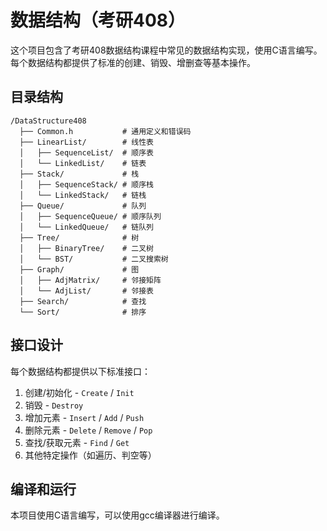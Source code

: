 # 数据结构（考研408）

这个项目包含了考研408数据结构课程中常见的数据结构实现，使用C语言编写。每个数据结构都提供了标准的创建、销毁、增删查等基本操作。

## 目录结构

```
/DataStructure408
  ├── Common.h           # 通用定义和错误码
  ├── LinearList/        # 线性表
  │   ├── SequenceList/  # 顺序表
  │   └── LinkedList/    # 链表
  ├── Stack/             # 栈
  │   ├── SequenceStack/ # 顺序栈
  │   └── LinkedStack/   # 链栈
  ├── Queue/             # 队列
  │   ├── SequenceQueue/ # 顺序队列
  │   └── LinkedQueue/   # 链队列
  ├── Tree/              # 树
  │   ├── BinaryTree/    # 二叉树
  │   └── BST/           # 二叉搜索树
  ├── Graph/             # 图
  │   ├── AdjMatrix/     # 邻接矩阵
  │   └── AdjList/       # 邻接表
  ├── Search/            # 查找
  └── Sort/              # 排序
```

## 接口设计

每个数据结构都提供以下标准接口：

1. 创建/初始化 - `Create` / `Init`
2. 销毁 - `Destroy`
3. 增加元素 - `Insert` / `Add` / `Push`
4. 删除元素 - `Delete` / `Remove` / `Pop`
5. 查找/获取元素 - `Find` / `Get`
6. 其他特定操作（如遍历、判空等）

## 编译和运行

本项目使用C语言编写，可以使用gcc编译器进行编译。
